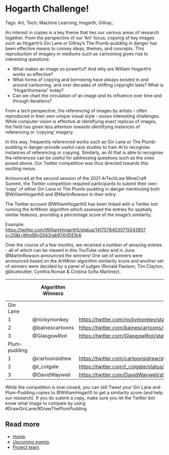 # Hogarth Challenge!

Tags: Art; Tech; Machine Learning; Hogarth; Gillray; 

An interest in copies is a key theme that ties our various areas of research together. From the perspective of our ‘Art’ focus, copying of key images such as Hogarth’s Gin Lane or Gillray’s The Plumb-pudding in danger has been effective means to convey ideas, themes, and concepts. This reproduction of imagery in mediums such as cartooning gives rise to interesting questions: 

- What makes an image so powerful? And why are William Hogarth’s works so effective? 
- What forms of copying and borrowing have always existed in and around cartooning, and over decades of shifting copyright laws? What is “Hogarthomania” today? 
- Can we chart the circulation of an image and its influence over time and through iterations?

From a tech perspective, the referencing of images by artists – often reproduced in their own unique visual style – poses interesting challenges. While computer vision is effective at identifying exact replicas of images, the field has given less attention towards identifying instances of referencing or ‘copying’ imagery. 

In this way, frequently referenced works such as Gin Lane or The Plumb-pudding in danger provide useful case studies to train AI to recognise instances of referencing or copying. Similarly, an AI that is able to recognise the references can be useful for addressing questions such as the ones posed above. Our Twitter competition was thus directed towards this exciting nexus. 

Announced at the second session of the 2021 ArTechLaw MineCraft Summit, the Twitter competition required participants to submit their own ‘copy’ of either Gin Lane or The Plumb-pudding in danger mentioning both @WilliamHogarth5 and @MartinRowson in their entry. 

The Twitter account @WilliamHogarth5 has been linked with a Twitter bot running the ArtMiner algorithm which assessed the entries for spatially similar features, providing a percentage score of the image’s similarity. 

Example: https://twitter.com/WilliamHogarth5/status/1417578403071504385?s=20&t=Wto6BySX43rab974HDE9rA

Over the course of a few months, we received a number of amazing entries - all of which can be viewed in this YouTube video and in June @MartinRowson announced the winners! One set of winners were announced based on the ArtMiner algorithm similarity score and another set of winners were decided by a panel of judges (Ronald Paulson, Tim Clayton, @blueloutter, Cynthia Roman & Cristina Sofia Martinez). 


|              | Algorithm Winners   |                   | Panel of Judges Winners |                 |
|--------------|---------------------|-------------------|-------------------------|-----------------|
| Gin Lane     |                     |                   |                         |                 |
| 1            | @nickymonkey        | https://twitter.com/nickymonkey/status/1385827208439156736 | 1                       | @Ybretsae   | https://twitter.com/Ybretsae/status/1397982062422994948/photo/1 |
| 2            | @bainescartoons     | https://twitter.com/bainescartoons/status/1395469573017714688/photo/1 | 2                       | @Trumpton   | https://twitter.com/Trump_ton/status/1386965130651525120/photo/1 |
| 3            | @GlasgowRiot        | https://twitter.com/GlasgowRiot/status/1400813284773797888/photo/1 | 3                       | @t_colgate  | https://twitter.com/t_colgate/status/1385630096497725443        |
| Plum-pudding |                     |                   |                         |                 |
| 1            | @cartoonsidrew      | https://twitter.com/cartoonsidrew/status/1386403987201478657/photo/1 | 1                       | @Coldwar_Steve | https://twitter.com/Coldwar_Steve/status/1390290926304591878/photo/1 |
| 2            | @t_colgate          | https://twitter.com/t_colgate/status/1386033772928421889 | 2                       | @nickymonkey  | https://twitter.com/nickymonkey/status/1397456317871271936/photo/1 |
| 3            | @DavidWaywell       | https://twitter.com/DavidWaywell/status/1394239223478239233/photo/1 | 3                       | @JamesDFMellor | https://twitter.com/JamesDFMellor/status/1386641687120908289/photo/1 |




While the competition is now closed, you can still Tweet your Gin Lane and Plum-Pudding copies to @WilliamHogart5 to get a similarity score (and help our research). If you do submit a copy, make sure you let the Twitter bot know what image to compare by using #DrawGinLane/#DrawThePlumPudding 





## Read more
- [Home](/index).
- [Upcoming events](/upcoming-events).
- [Project team](/about).
